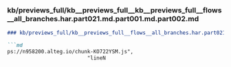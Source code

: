 ### kb/previews_full/kb__previews_full__kb__previews_full__flows__all_branches.har.part021.md.part001.md.part002.md

```md
### kb/previews_full/kb__previews_full__flows__all_branches.har.part021.md.part001.md (part 002)

```md
ps://n958200.alteg.io/chunk-KO722YSM.js",
                          "lineN
```

```

```
